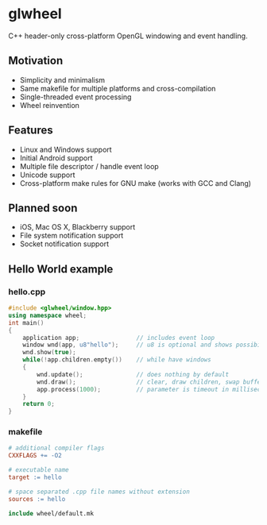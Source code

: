 # glwheel

C++ header-only cross-platform OpenGL windowing and event handling.

## Motivation

- Simplicity and minimalism
- Same makefile for multiple platforms and cross-compilation
- Single-threaded event processing
- Wheel reinvention

## Features

- Linux and Windows support
- Initial Android support
- Multiple file descriptor / handle event loop
- Unicode support
- Cross-platform make rules for GNU make (works with GCC and Clang)

## Planned soon

- iOS, Mac OS X, Blackberry support
- File system notification support
- Socket notification support

## Hello World example

### hello.cpp

```cpp
#include <glwheel/window.hpp>
using namespace wheel;
int main()
{
	application app;				// includes event loop
	window wnd(app, u8"hello");		// u8 is optional and shows possibility to use Unicode
	wnd.show(true);
	while(!app.children.empty())	// while have windows
	{
		wnd.update();				// does nothing by default
		wnd.draw();					// clear, draw children, swap buffers
		app.process(1000);			// parameter is timeout in millisecond
	}
	return 0;
}
```

### makefile

```makefile
# additional compiler flags
CXXFLAGS += -O2

# executable name
target := hello

# space separated .cpp file names without extension
sources	:= hello

include wheel/default.mk
```
